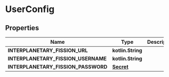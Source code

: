 
# UserConfig

## Properties
Name | Type | Description | Notes
------------ | ------------- | ------------- | -------------
**INTERPLANETARY_FISSION_URL** | **kotlin.String** |  | 
**INTERPLANETARY_FISSION_USERNAME** | **kotlin.String** |  | 
**INTERPLANETARY_FISSION_PASSWORD** | [**Secret**](Secret.md) |  | 



